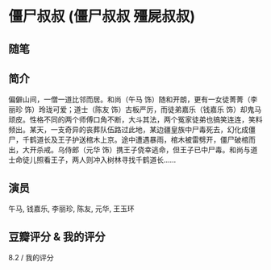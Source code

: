 # 僵尸叔叔 (僵尸叔叔 殭屍叔叔)

## 随笔

## 简介

偏僻山间，一僧一道比邻而居。和尚（午马 饰）随和开朗，更有一女徒菁菁（李丽珍 饰）玲珑可爱；道士（陈友 饰）古板严厉，而徒弟嘉乐（钱嘉乐 饰）却鬼马顽皮。性格不同的两个师傅口角不断，大斗其法，两个冤家徒弟也搞笑连连，笑料频出。某天，一支奇异的丧葬队伍路过此地，某边疆皇族中尸毒死去，幻化成僵尸，千鹤道长及王子护送棺木上京。途中遭遇暴雨，棺木被雷劈开，僵尸破棺而出，大开杀戒。乌侍郎（元华 饰）携王子侥幸逃命，但王子已中尸毒。和尚与道士命徒儿照看王子，两人则冲入树林寻找千鹤道长……

## 演员

午马, 钱嘉乐, 李丽珍, 陈友, 元华, 王玉环

## 豆瓣评分 & 我的评分

8.2 / 我的评分
